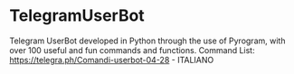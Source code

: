 # TelegramUserBot
Telegram UserBot developed in Python through the use of Pyrogram, with over 100 useful and fun commands and functions. Command List: https://telegra.ph/Comandi-userbot-04-28   - ITALIANO
